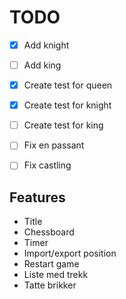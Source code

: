 # TODO

- [x] Add knight
- [ ] Add king
- [x] Create test for queen
- [x] Create test for knight
- [ ] Create test for king
- [ ] Fix en passant
- [ ] Fix castling


## Features

- Title
- Chessboard
- Timer
- Import/export position
- Restart game
- Liste med trekk
- Tatte brikker
